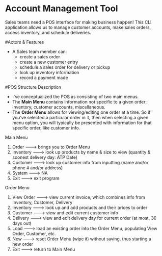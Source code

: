 # Account Management Tool
Sales teams  need a POS interface for making business happen!
This CLI application allows us to  manage customer accounts, make sales orders, access inventory, and schedule
deliveries.

#Actors & Features
- A Sales team member can:
	- create a sales order
	- create a new customer entry
	- schedule a sales order for delivery or pickup
	- look up inventory information
	- record a payment made


#POS Structure Description
- I've conceptualized the POS as consisting of two main menus. 
- The **Main Menu** contains information not specific to a given order: inventory, customer accounts, miscellaneous.  
- The **Order Menu** allows for viewing/editing one order at a time.  So if you've selected a particular order in it, then when selecting a given menu option, you will typically be presented with information for that specific order, like customer info.

Main Menu
1. Order        ---> brings you to Order Menu
2. Inventory    ---> look up products by name & size to view (quantity & soonest delivery day: ATP Date)
3. Customer     ---> look up customer info from inputting (name and/or phone # and/or address)
5. System       ---> NA 
6. Exit         ---> exit program

Order Menu
1. View Order     ---> view current invoice, which combines info from Inventory, Customer, Delivery
2. Inventory      ---> look up and add products and their prices to order
3. Customer       ---> view and edit current customer info
4. Delivery       ---> view and edit delivery day for current order (at most, 30 days out)
5. Load           ---> load an existing order into the Order Menu, populating View Order, Customer, etc.
6. New            ---> reset Order Menu (wipe it) without saving, thus starting a new order
7. Exit           ---> return to Main Menu
